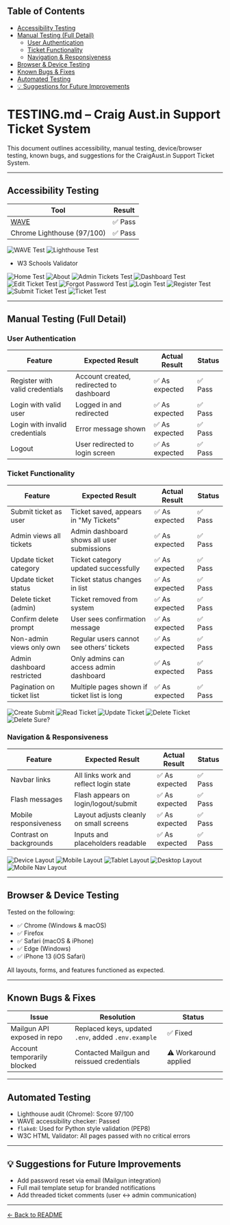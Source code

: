 ## Table of Contents

- [Accessibility Testing](#accessibility-testing)
- [Manual Testing (Full Detail)](#manual-testing-full-detail)
  - [User Authentication](#user-authentication)
  - [Ticket Functionality](#ticket-functionality)
  - [Navigation & Responsiveness](#navigation--responsiveness)
- [Browser & Device Testing](#browser--device-testing)
- [Known Bugs & Fixes](#known-bugs--fixes)
- [Automated Testing](#automated-testing)
- [💡 Suggestions for Future Improvements](#-suggestions-for-future-improvements)


# TESTING.md – Craig Aust.in Support Ticket System

This document outlines accessibility, manual testing, device/browser testing, known bugs, and suggestions for the CraigAust.in Support Ticket System.

---

## Accessibility Testing

| Tool                        | Result |
|-----------------------------|--------|
| [WAVE](https://wave.webaim.org/)     | ✅ Pass |
| Chrome Lighthouse (97/100) | ✅ Pass |

![WAVE Test](static/images/wave.png)
![Lighthouse Test](static/images/lighthouse.png)


- W3 Schools Validator

![Home Test](static/images/home.png)
![About](static/images/about.png)
![Admin Tickets Test](static/images/adminTickets.png)
![Dashboard Test](static/images/dashboard.png)
![Edit Ticket Test](static/images/editTicket.png)
![Forgot Password Test](static/images/passwordReset.png.png)
![Login Test](static/images/login.png)
![Register Test](static/images/register.png)
![Submit Ticket Test](static/images/submitTicket.png)
![Ticket Test](static/images/tickets.png)


---

## Manual Testing (Full Detail)

### User Authentication

| Feature                        | Expected Result                         | Actual Result                          | Status |
|--------------------------------|------------------------------------------|-----------------------------------------|--------|
| Register with valid credentials | Account created, redirected to dashboard | ✅ As expected                          | ✅ Pass |
| Login with valid user          | Logged in and redirected                 | ✅ As expected                          | ✅ Pass |
| Login with invalid credentials | Error message shown                      | ✅ As expected                          | ✅ Pass |
| Logout                         | User redirected to login screen          | ✅ As expected                          | ✅ Pass |

###  Ticket Functionality

| Feature                    | Expected Result                            | Actual Result      | Status     |
|----------------------------|---------------------------------------------|--------------------|------------|
| Submit ticket as user      | Ticket saved, appears in "My Tickets"       | ✅ As expected      | ✅ Pass     |
| Admin views all tickets    | Admin dashboard shows all user submissions | ✅ As expected      | ✅ Pass     |
| Update ticket category     | Ticket category updated successfully        | ✅ As expected      | ✅ Pass     |
| Update ticket status       | Ticket status changes in list               | ✅ As expected      | ✅ Pass     |
| Delete ticket (admin)      | Ticket removed from system                  | ✅ As expected      | ✅ Pass     |
| Confirm delete prompt      | User sees confirmation message              | ✅ As expected      | ✅ Pass     |
| Non-admin views only own   | Regular users cannot see others’ tickets    | ✅ As expected      | ✅ Pass     |
| Admin dashboard restricted | Only admins can access admin dashboard      | ✅ As expected      | ✅ Pass     |
| Pagination on ticket list  | Multiple pages shown if ticket list is long | ✅ As expected      | ✅ Pass     |

![Create Submit](static/images/submit.png)
![Read Ticket](static/images/read.png)
![Update Ticket](static/images/updated.png)
![Delete Ticket](static/images/deleted.png)
![Delete Sure?](static/images/sure.png)


### Navigation & Responsiveness

| Feature                        | Expected Result                                | Actual Result                        | Status |
|--------------------------------|-------------------------------------------------|---------------------------------------|--------|
| Navbar links                   | All links work and reflect login state         | ✅ As expected                        | ✅ Pass |
| Flash messages                 | Flash appears on login/logout/submit           | ✅ As expected                        | ✅ Pass |
| Mobile responsiveness          | Layout adjusts cleanly on small screens        | ✅ As expected                        | ✅ Pass |
| Contrast on backgrounds        | Inputs and placeholders readable               | ✅ As expected                        | ✅ Pass |

![Device Layout](static/images/SupportMockup.png)
![Mobile Layout](static/images/mobile.png)
![Tablet Layout](static/images/tablet.png)
![Desktop Layout](static/images/desktop.png)
![Mobile Nav Layout](static/images/nav.png)




---

## Browser & Device Testing

Tested on the following:

- ✅ Chrome (Windows & macOS)
- ✅ Firefox
- ✅ Safari (macOS & iPhone)
- ✅ Edge (Windows)
- ✅ iPhone 13 (iOS Safari)

All layouts, forms, and features functioned as expected.

---

## Known Bugs & Fixes

| Issue                             | Resolution                                                   | Status |
|----------------------------------|--------------------------------------------------------------|--------|
| Mailgun API exposed in repo      | Replaced keys, updated `.env`, added `.env.example`          | ✅ Fixed |
| Account temporarily blocked      | Contacted Mailgun and reissued credentials                   | ⚠️ Workaround applied |

---

## Automated Testing

- Lighthouse audit (Chrome): Score 97/100
- WAVE accessibility checker: Passed
- `flake8`: Used for Python style validation (PEP8)
- W3C HTML Validator: All pages passed with no critical errors

---

## 💡 Suggestions for Future Improvements

- Add password reset via email (Mailgun integration)
- Full mail template setup for branded notifications
- Add threaded ticket comments (user <-> admin communication)

---

[← Back to README](README.md)